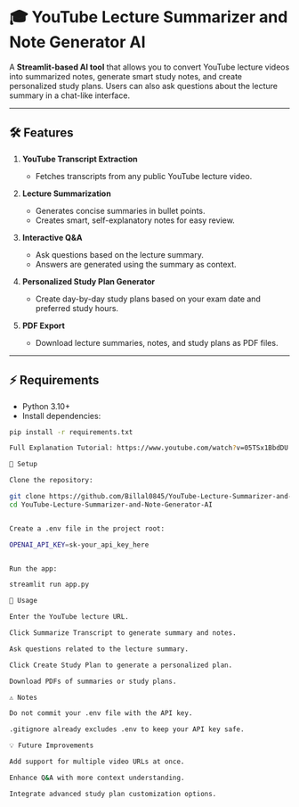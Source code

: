 

# 🎓 YouTube Lecture Summarizer and Note Generator AI

A **Streamlit-based AI tool** that allows you to convert YouTube lecture videos into summarized notes, generate smart study notes, and create personalized study plans. Users can also ask questions about the lecture summary in a chat-like interface.

---

## 🛠 Features

1. **YouTube Transcript Extraction**  
   - Fetches transcripts from any public YouTube lecture video.

2. **Lecture Summarization**  
   - Generates concise summaries in bullet points.
   - Creates smart, self-explanatory notes for easy review.

3. **Interactive Q&A**  
   - Ask questions based on the lecture summary.
   - Answers are generated using the summary as context.

4. **Personalized Study Plan Generator**  
   - Create day-by-day study plans based on your exam date and preferred study hours.

5. **PDF Export**  
   - Download lecture summaries, notes, and study plans as PDF files.

---

## ⚡ Requirements

- Python 3.10+
- Install dependencies:

```bash
pip install -r requirements.txt

Full Explanation Tutorial: https://www.youtube.com/watch?v=05TSx1BbdDU

🔧 Setup

Clone the repository:

git clone https://github.com/Billal0845/YouTube-Lecture-Summarizer-and-Note-Generator-AI.git
cd YouTube-Lecture-Summarizer-and-Note-Generator-AI


Create a .env file in the project root:

OPENAI_API_KEY=sk-your_api_key_here


Run the app:

streamlit run app.py

📖 Usage

Enter the YouTube lecture URL.

Click Summarize Transcript to generate summary and notes.

Ask questions related to the lecture summary.

Click Create Study Plan to generate a personalized plan.

Download PDFs of summaries or study plans.

⚠️ Notes

Do not commit your .env file with the API key.

.gitignore already excludes .env to keep your API key safe.

💡 Future Improvements

Add support for multiple video URLs at once.

Enhance Q&A with more context understanding.

Integrate advanced study plan customization options.

